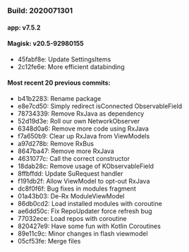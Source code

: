 ### Build: 2020071301
#### app: v7.5.2
#### Magisk: v20.5-92980155

- 45fabf8e: Update SettingsItems
- 2c12fe6e: More efficient databinding

#### Most recent 20 previous commits:

- b41b2283: Rename package
- e8e7cd50: Simply redirect isConnected ObservableField
- 78734339: Remove RxJava as dependency
- 52d19d3e: Roll our own NetworkObserver
- 6348d0a6: Remove more code using RxJava
- f7a650b9: Clear up RxJava from ViewModels
- a97d278b: Remove RxBus
- 8647ba47: Remove more RxJava
- 4631077c: Call the correct constructor
- 18dab28c: Remove usage of KObservableField
- 8ffbffdd: Update SuRequest handler
- f191db2f: Allow ViewModel to opt-out RxJava
- dc8f0f6f: Bug fixes in modules fragment
- 01a43b03: De-Rx ModuleViewModel
- 86db0cd2: Load installed modules with coroutine
- ae6dd50c: Fix RepoUpdater force refresh bug
- 77032ece: Load repos with coroutine
- 820427e9: Have some fun with Kotlin Coroutines
- 89e11c9c: Minor changes in flash viewmodel
- 05cf53fe: Merge files
